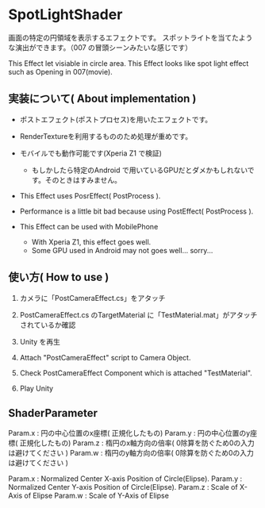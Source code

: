 # SpotLightShader
画面の特定の円領域を表示するエフェクトです。
スポットライトを当てたような演出ができます。（007 の冒頭シーンみたいな感じです）

This Effect let visiable in circle area.
This Effect looks like spot light effect such as Opening in 007(movie).


## 実装について( About implementation )
- ポストエフェクト(ポストプロセス)を用いたエフェクトです。
- RenderTextureを利用するもののため処理が重めです。
- モバイルでも動作可能です(Xperia Z1 で検証)
	- もしかしたら特定のAndroid で用いているGPUだとダメかもしれないです。そのときはすみません。

- This Effect uses PosrEffect( PostProcess ).
- Performance is a little bit bad because using PostEffect( PostProcess ).
- This Effect can be used with MobilePhone
	- With Xperia Z1, this effect goes well.
	- Some GPU used in Android may not goes well... sorry...

## 使い方( How to use )
1. カメラに「PostCameraEffect.cs」をアタッチ
2. PostCameraEffect.cs のTargetMaterial に「TestMaterial.mat」がアタッチされているか確認
3. Unity を再生

1. Attach "PostCameraEffect" script to Camera Object.
2. Check PostCameraEffect Component which is attached "TestMaterial".
3. Play Unity

## ShaderParameter
Param.x : 円の中心位置のx座標( 正規化したもの)
Param.y : 円の中心位置のy座標( 正規化したもの)
Param.z : 楕円のx軸方向の倍率( 0除算を防ぐため0の入力は避けてください )
Param.w : 楕円のy軸方向の倍率( 0除算を防ぐため0の入力は避けてください )

Param.x : Normalized Center X-axis Position of Circle(Elipse).
Param.y : Normalized Center Y-axis Position of Circle(Elipse).
Param.z : Scale of X-Axis of Elipse
Param.w : Scale of Y-Axis of Elipse


